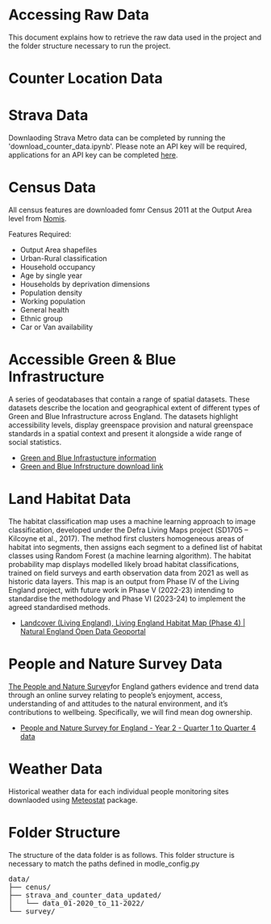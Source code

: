 # Accessing Raw Data

This document explains how to retrieve the raw data used in the project and the folder structure necessary to run the project.



# Counter Location Data


# Strava Data
Downlaoding Strava Metro data can be completed by running the 'download_counter_data.ipynb'. Please note an API key will be required, applications for an API key can be completed [here](https://metro.strava.com).

# Census Data

All census features are downloaded fomr Census 2011 at the Output Area level from [Nomis](https://www.nomisweb.co.uk).

Features Required:

* Output Area shapefiles
* Urban-Rural classification
* Household occupancy
* Age by single year
* Households by deprivation dimensions
* Population density
* Working population
* General health
* Ethnic group
* Car or Van availability



# Accessible Green & Blue Infrastructure 

A series of geodatabases that contain a range of spatial datasets. These datasets describe the location and geographical extent of different types of Green and Blue Infrastructure across England. The datasets highlight accessibility levels, display greenspace provision and natural greenspace standards in a spatial context and present it alongside a wide range of social statistics. 

* [Green and Blue Infrastucture information](https://www.data.gov.uk/dataset/f335ab3a-f670-467f-bedd-80bdd8f1ace6/green-and-blue-infrastructure-england)
* [Green and Blue Infrstructure download link](https://s3.eu-west-1.amazonaws.com/data.defra.gov.uk/Natural_England/Access_Green_Infrastructure/Green_and_Blue_Infrastructure_NE/Green_and_Blue_Infrastructure_Opendata_NE_Geopackage.zip)



# Land Habitat Data

The habitat classification map  uses a machine learning approach to image classification, developed under the Defra Living Maps project (SD1705 – Kilcoyne et al., 2017). The method first clusters homogeneous areas of habitat into segments, then assigns each segment to a defined list of habitat classes using Random Forest (a machine learning algorithm). The habitat probability map displays modelled likely broad habitat classifications, trained on field surveys and earth observation data from 2021 as well as historic data layers. This map is an output from Phase IV of the Living England project, with future work in Phase V (2022-23) intending to standardise the methodology and Phase VI (2023-24) to implement the agreed standardised methods.

* [Landcover (Living England), Living England Habitat Map (Phase 4) | Natural England Open Data Geoportal](https://naturalengland-defra.opendata.arcgis.com/datasets/Defra::living-england-habitat-map-phase-4/about)



# People and Nature Survey Data

[The People and Nature Survey](https://www.gov.uk/government/collections/people-and-nature-survey-for-england)for England gathers evidence and trend data through an online survey relating to people’s enjoyment, access, understanding of and attitudes to the natural environment, and it’s contributions to wellbeing. Specifically, we will find mean dog ownership.

* [People and Nature Survey for England - Year 2 - Quarter 1 to Quarter 4 data](https://www.gov.uk/government/statistics/the-people-and-nature-survey-for-england-year-2-annual-report-data-and-publications-april-2021-march-2022-official-statistics-main-findings)



# Weather Data

Historical weather data for each individual people monitoring sites downlaoded using [Meteostat](https://meteostat.net/en/blog/obtain-weather-data-any-location-python) package.

# Folder Structure

The structure of the data folder is as follows. This folder structure is necessary to match the paths defined in modle_config.py

<pre>
data/
├── cenus/
├── strava_and_counter_data_updated/
│   └── data_01-2020_to_11-2022/
└── survey/
</pre>